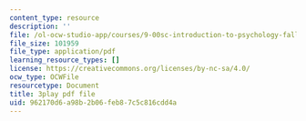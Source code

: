 ```yaml
---
content_type: resource
description: ''
file: /ol-ocw-studio-app/courses/9-00sc-introduction-to-psychology-fall-2011/962170d6a98b2b06feb87c5c816cdd4a_SjjGiqf96rI.pdf
file_size: 101959
file_type: application/pdf
learning_resource_types: []
license: https://creativecommons.org/licenses/by-nc-sa/4.0/
ocw_type: OCWFile
resourcetype: Document
title: 3play pdf file
uid: 962170d6-a98b-2b06-feb8-7c5c816cdd4a
---
```

